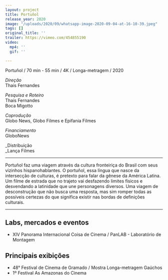 ```yaml
---
layout: project
title: Portuñol
release_year: 2020
image: "/uploads/2020/09/whatsapp-image-2020-09-04-at-16-10-39.jpeg"
tags: []
original_title: ''
trailer: https://vimeo.com/454855190
video:
  mp4: ''
  gif: ''

---
```

Portuñol / 70 min - 55 min / 4K / Longa-metragem / 2020

_Direção_  
Thais Fernandes

_Pesquisa e Roteiro_  
Thais Fernandes  
Boca Migotto

_Coprodução_  
Globo News, Globo Filmes e Epifania Filmes

_Financiamento_  
GloboNews

_Distribuição  
_Lança Filmes

***

Portuñol faz uma viagem através da cultura fronteiriça do Brasil com seus vizinhos hispanohablantes. O portuñol, essa língua que nasce da intersecção de culturas, é pretexto para falar da gênese da América Latina. Um filme de estrada que no trajeto vai desfazendo limites físicos e desvendando a latinidade que une personagens diversos. Uma viagem de desconstrução que não busca uma resposta, mas sim romper todas as possíveis certezas do que significa existir nas bordas de definições culturais.

***

## Labs, mercados e eventos

* XIV Panorama Internacional Coisa de Cinema / PanLAB - Laboratório de Montagem

## Principais exibições

* 48° Festival de Cinema de Gramado / Mostra Longa-metragem Gaúchos
* 1º Festival As Amazonas do Cinema